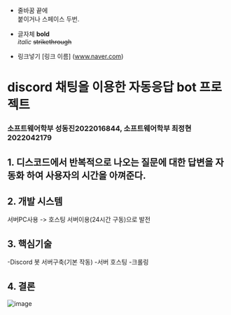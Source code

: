 
* 줄바꿈
끝에 <br> 붙이거나 스페이스 두번.

* 글자체
**bold**<br>
_italic_
~~strikethrough~~

* 링크넣기
[링크 이름] (www.naver.com)

# discord 채팅을 이용한 자동응답 bot 프로젝트
### 소프트웨어학부 성동진2022016844, 소프트웨어학부 최정현2022042179
## 1. 디스코드에서 반복적으로 나오는 질문에 대한 답변을 자동화 하여 사용자의 시간을 아껴준다.
## 2.	개발 시스템
서버PC사용 -> 호스팅 서버이용(24시간 구동)으로 발전
## 3.	핵심기술
 -Discord 봇 서버구축(기본 작동)
 -서버 호스팅
 -크롤링

## 4.	결론
![image](https://user-images.githubusercontent.com/87527275/205841387-bbde4bb4-094a-4647-943a-f6229f86cad7.png)
